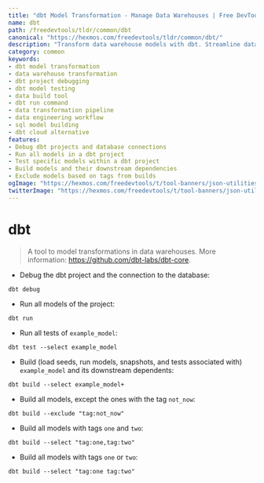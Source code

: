 ```yaml
---
title: "dbt Model Transformation - Manage Data Warehouses | Free DevTools"
name: dbt
path: /freedevtools/tldr/common/dbt
canonical: "https://hexmos.com/freedevtools/tldr/common/dbt/"
description: "Transform data warehouse models with dbt. Streamline data transformations and automate workflows for efficient data analysis. Free online tool, no registration required."
category: common
keywords:
- dbt model transformation
- data warehouse transformation
- dbt project debugging
- dbt model testing
- data build tool
- dbt run command
- data transformation pipeline
- data engineering workflow
- sql model building
- dbt cloud alternative
features:
- Debug dbt projects and database connections
- Run all models in a dbt project
- Test specific models within a dbt project
- Build models and their downstream dependencies
- Exclude models based on tags from builds
ogImage: "https://hexmos.com/freedevtools/t/tool-banners/json-utilities-banner.png"
twitterImage: "https://hexmos.com/freedevtools/t/tool-banners/json-utilities-banner.png"
---
```


# dbt

> A tool to model transformations in data warehouses.
> More information: <https://github.com/dbt-labs/dbt-core>.

- Debug the dbt project and the connection to the database:

`dbt debug`

- Run all models of the project:

`dbt run`

- Run all tests of `example_model`:

`dbt test --select example_model`

- Build (load seeds, run models, snapshots, and tests associated with) `example_model` and its downstream dependents:

`dbt build --select example_model+`

- Build all models, except the ones with the tag `not_now`:

`dbt build --exclude "tag:not_now"`

- Build all models with tags `one` and `two`:

`dbt build --select "tag:one,tag:two"`

- Build all models with tags `one` or `two`:

`dbt build --select "tag:one tag:two"`
